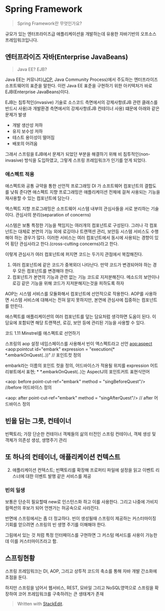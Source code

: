 # Spring Framework

> Spring Framework란 무엇인가요?

규모가 있는 엔터프라이즈급 애플리케이션을 개발하는데 유용한 자바기반의 오프소스 프레임워크입니다. 

## 엔터프라이즈 자바(Enterprise JavaBeans) 

> Java EE? EJB?

Java EE는 커뮤니티([JCP](https://www.jcp.org/), Java Community Process)에서 주도하는 엔터프라이즈 소프트웨어의 표준을 말한다. 이런 Java EE 표준을 구현하기 위한 아키텍처가 바로 EJB(Enterprise JavaBeans)이다. 

EJB는 침투적인(invasive) 기술로 소스코드 측면에서의 강제사항(EJB 관련 클래스를 반드시 사용)과 개발환경 측면에서의 강제사항(EJB 컨테이너 사용) 떄문에 아래와 같은 문제가 발생

-   개발 생산성 저하
-   유지 보수성 저하
-   테스트 용이성이 떨어짐
-   배포의 어려움

그래서 스프링을 EJB에서 문제가 되었던 부분을 해결하기 위해 비 침투적인(non-invasive) 방식을 도입하였고, 그렇게 스프링 프레임워크가 인기를 얻게 되었다.



### 애스펙트 적용 
애스펙트와 공통 규약을 통한 선언적 프로그래밍 
DI 가 소프트웨어 컴포넌트의 결합도를 낮춰 준다면 애스펙트 지향 프로그래밍은 애플리케이션 전체에 걸쳐 사용되는 기능을 재사용할 수 있는 컴포넌트에 담는다 .

액스펙트 지향 프로그래밍은 소프트웨어 시스템 내부의 관심사들을 서로 분리하는 기술이다. 
관심사의 분리(separation of concerns)

시스템은 보통 특정한 기능을 책임지는 여러개의 컴포넌트로 구성된다. 그러나 각 컴포넌트는 대체로 본연의 기능 외에 로깅이나 트랜잭션 관리, 보안등 시스템 서비스도 수행해야 하는 경우가 많다. 이러한 서비스는 여러 컴포넌트에서 동시에 사용되는 경향이 있어 횡단 관심사라고 한다.(cross-cutting concerns)라고 한다. 

이렇게 관심사가 여러 컴포넌트에 퍼지면 코드는 두가지 관점에서 복잡해진다.
1. 여러 컴포넌트에 같은 코드가 중복외더 나타난다. 만약 코드가 변경되어야 하는 경우 모든 컴포넌트를 변경해야 한다. 
2. 컴포넌트가 본연의 기능과 관련 없는 기능 코드로 지저분해진다. 메소드의 보안이나 로깅 같은 기능을 위해 코드가 지저분해지는것을 피하도록 하자 
 
AOP는 시스템 서비스를 모듈화해서 컴포넌트에 선언적으로 작용한다. 
AOP를 사용하면 시스템 서비스에 대해서는 전혀 알지 못하지만, 본연에 관심사에 집중하는 컴포넌트를 만든다. 

애스펙트를 애플리케이션의 여러 컴포넌트를 덮는 담요처럼 생각하면 도움이 된다. 이 담요에 포함되면 해당 트랜잭션, 로깅, 보안 등에 관리된 기능을 사용할 수 있다. 

코드 1.11 Minstrel를 애스펙트로 선언하기 

스프링의 aop 설정 네임스페이스를 사용해서 빈이 액스펙트라고 선언 
<aop:aspect>
	<aop:pointcut id="embark" expression = "execution(* *.embarkOnQuest(..))" // 포인트컷 정의

embark라는 이름의 포인트 컷을 정의, 어드바이스가 적용될 위치를 expression 어트리뷰트에서 표현; * *.embarkOnQuest(..)는 AspectJ의 포인트커트 표현식언어
	
<aop: before point-cut-ref="embark"
method = "singBeforeQuest"/> //before 어드바이스 정의

<aop: after point-cut-ref="embark"
method = "singAfterQuest"/> // after 어드바이스 정의 




## 빈을 담는 그릇, 컨테이너
빈팩토리; 가장 단순한 컨테이너
객체들의 삶의 터전인 스프링 컨테이너, 객체 생성 및 객체가 의존성 생성, 생명주기 관리


## 또 하나의 컨테이너, 애플리케이션 컨텍스트

2. 애플리케이션 컨텍스트; 빈팩토리를 확장해 프로퍼티 파일에 설정을 읽고 이벤트 리스너에 대한 이벤트 발행 같은 서비스를 제공

### 빈의 일생 

보통은 단순히 필요할때 new로 인스턴스화 하고 이를 사용한다. 그리고 나중에 가비지 컬렉션의 후보가 되어 언젠가는 허공속으로 사라진다.

반면에 스프링에서는 좀 더 정교하다. 
빈이 생성될때 스프링이 제공하는 커스터마이징 기회를 얻으려면 스프링의 빈 생명 주기를 이해해야 한다. 

그림에서 있는 것 처럼 특정 인터페이스를 구현하면 그 커스텀 메서드를 사용이 가능한데 이를 커스터마이즈라고 함. 

## 스프링현황

스프링 프레임워크는 DI, AOP, 그리고 상투적 코드의 축소를 통해 자바 개발 간소화에 초점을 둔다. 

하지만 스프링을 넘어서 웹서비스, REST, 모바일 그리고  NoSQL영역으로 스프링을 확장하여 코어 프레임워크를 구축하려는 큰 생태계가 존재 





 





















> Written with [StackEdit](https://stackedit.io/).
<!--stackedit_data:
eyJoaXN0b3J5IjpbLTE2NDkwMjY5MzMsLTIxMzA0MjAxMjcsLT
k3MjYyOTU4XX0=
-->